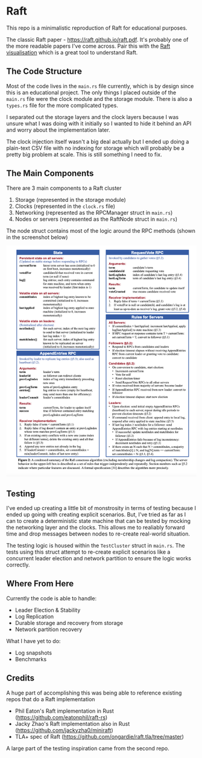 # Raft
This repo is a minimalistic reproduction of Raft for educational purposes.

The classic Raft paper - https://raft.github.io/raft.pdf. It's probably one of the more readable papers I've come across. Pair this with the [Raft visualisation](https://thesecretlivesofdata.com/raft/) which is a great tool to understand Raft.

##  The Code Structure

Most of the code lives in the `main.rs` file currently, which is by design since this is an educational project. The only things I placed outside of the `main.rs` file were the clock module and the storage module. There is also a `types.rs` file for the more complicated types.

I separated out the storage layers and the clock layers because I was unsure what I was doing with it initially so I wanted to hide it behind an API and worry about the implementation later.

The clock injection itself wasn't a big deal actually but I ended up doing a plain-text CSV file with no indexing for storage which will probably be a pretty big problem at scale. This is still something I need to fix.

##  The Main Components

There are 3 main components to a Raft cluster

1. Storage (represented in the storage module)
2. Clocks (represented in the `clock.rs` file)
3. Networking (represented as the RPCManager struct in `main.rs`)
4. Nodes or servers (represented as the RaftNode struct in `main.rs`)

The node struct contains most of the logic around the RPC methods (shown in the screenshot below)

![](/assets/raft-rpc.png)

##  Testing

I've ended up creating a little bit of monstrosity in terms of testing because I ended up going with creating explicit scenarios. But, I've tried as far as I can to create a deterministic state machine that can be tested by mocking the networking layer and the clocks. This allows me to realiably forward time and drop messages between nodes to re-create real-world situation.

The testing logic is housed within the `TestCluster` struct in `main.rs`. The tests using this struct attempt to re-create explicit scenarios like a concurrent leader election and network partition to ensure the logic works correctly.

## Where From Here

Currently the code is able to handle:

* Leader Election & Stability
* Log Replication
* Durable storage and recovery from storage
* Network partition recovery

What I have yet to do:

* Log snapshots
* Benchmarks

##  Credits

A huge part of accomplishing this was being able to reference existing repos that do a Raft implementation

* Phil Eaton's Raft implementation in Rust (https://github.com/eatonphil/raft-rs)
* Jacky Zhao's Raft implementation also in Rust (https://github.com/jackyzha0/miniraft)
* TLA+ spec of Raft (https://github.com/ongardie/raft.tla/tree/master)

A large part of the testing inspiration came from the second repo.